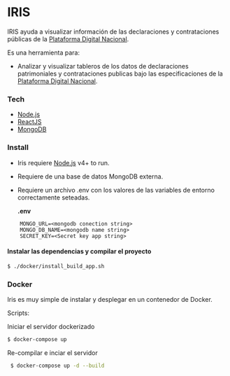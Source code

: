 # IRIS

IRIS ayuda a visualizar información de las declaraciones y contrataciones públicas de la [Plataforma Digital Nacional].

Es una herramienta para:
  - Analizar y visualizar tableros de los datos de declaraciones patrimoniales y contrataciones publicas bajo las especificaciones de la [Plataforma Digital Nacional].


### Tech

* [Node.js] 
* [ReactJS]
* [MongoDB]

### Install

- Iris requiere [Node.js](https://nodejs.org/) v4+ to run.
- Requiere de una base de datos MongoDB externa.
- Requiere un archivo .env con los valores de las variables de entorno correctamente seteadas.
    
   **.env**
    
```
    MONGO_URL=<mongodb conection string>
    MONGO_DB_NAME=<mongodb name string>
    SECRET_KEY=<Secret key app string>
```



#### Instalar las dependencias y compilar el proyecto

```sh
$ ./docker/install_build_app.sh
```

### Docker
Iris es muy simple de instalar y desplegar en un contenedor de Docker.

Scripts:

Iniciar el servidor dockerizado
```sh
$ docker-compose up
```
Re-compilar e inciar el servidor
```sh
 $ docker-compose up -d --build
```

[//]: # (These are reference links used in the body of this note and get stripped out when the markdown processor does its job. There is no need to format nicely because it shouldn't be seen.)


   [git-repo-url]: <https://github.com/>
   [ReactJS]: <https://reactjs.org/>
   [MongoDB]: <https://www.mongodb.com>
   [Node.js]: <http://nodejs.org>
   [Plataforma Digital Nacional]: <https://www.plataformadigitalnacional.org/>